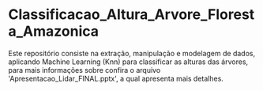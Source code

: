 # Classificacao_Altura_Arvore_Floresta_Amazonica

Este repositório consiste na extração, manipulação e modelagem de dados, aplicando Machine Learning (Knn) para classificar as alturas das árvores, para mais informações sobre confira o arquivo 'Apresentacao_Lidar_FINAL.pptx', a qual apresenta mais detalhes.
